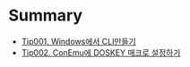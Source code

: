 # Summary

* [Tip001. Windows에서 CLI만들기](T001_cli.md)
* [Tip002. ConEmu에 DOSKEY 매크로 설정하기](T002_conemu.md)

